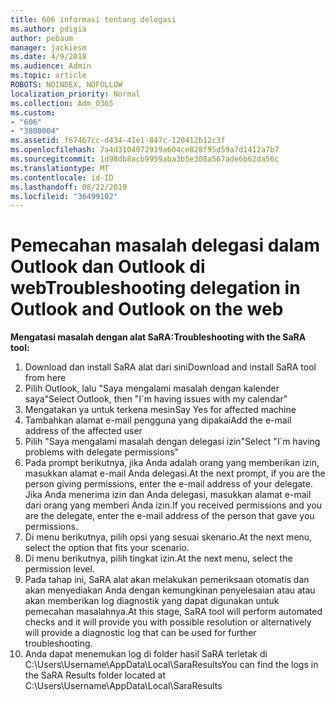 ```yaml
---
title: 606 informasi tentang delegasi
ms.author: pdigia
author: pebaum
manager: jackiesm
ms.date: 4/9/2018
ms.audience: Admin
ms.topic: article
ROBOTS: NOINDEX, NOFOLLOW
localization_priority: Normal
ms.collection: Adm_O365
ms.custom:
- "606"
- "3800004"
ms.assetid: f67467cc-d434-41e1-847c-120412b12c3f
ms.openlocfilehash: 7a4d3104072919a604ce828f95d59a7d1412a7b7
ms.sourcegitcommit: 1d98db8acb9959aba3b5e308a567ade6b62da56c
ms.translationtype: MT
ms.contentlocale: id-ID
ms.lasthandoff: 08/22/2019
ms.locfileid: "36499102"
---
```

# <a name="troubleshooting-delegation-in-outlook-and-outlook-on-the-web"></a><span data-ttu-id="a8def-102">Pemecahan masalah delegasi dalam Outlook dan Outlook di web</span><span class="sxs-lookup"><span data-stu-id="a8def-102">Troubleshooting delegation in Outlook and Outlook on the web</span></span>

<span data-ttu-id="a8def-103">**Mengatasi masalah dengan alat SaRA:**</span><span class="sxs-lookup"><span data-stu-id="a8def-103">**Troubleshooting with the SaRA tool:**</span></span>

1. <span data-ttu-id="a8def-104">Download dan install SaRA alat dari sini</span><span class="sxs-lookup"><span data-stu-id="a8def-104">Download and install SaRA tool from here</span></span>
1. <span data-ttu-id="a8def-105">Pilih Outlook, lalu "Saya mengalami masalah dengan kalender saya"</span><span class="sxs-lookup"><span data-stu-id="a8def-105">Select Outlook, then "I\`m having issues with my calendar"</span></span>
1. <span data-ttu-id="a8def-106">Mengatakan ya untuk terkena mesin</span><span class="sxs-lookup"><span data-stu-id="a8def-106">Say Yes for affected machine</span></span>
1. <span data-ttu-id="a8def-107">Tambahkan alamat e-mail pengguna yang dipakai</span><span class="sxs-lookup"><span data-stu-id="a8def-107">Add the e-mail address of the affected user</span></span>
1. <span data-ttu-id="a8def-108">Pilih "Saya mengalami masalah dengan delegasi izin"</span><span class="sxs-lookup"><span data-stu-id="a8def-108">Select "I\`m having problems with delegate permissions"</span></span>
1. <span data-ttu-id="a8def-109">Pada prompt berikutnya, jika Anda adalah orang yang memberikan izin, masukkan alamat e-mail Anda delegasi.</span><span class="sxs-lookup"><span data-stu-id="a8def-109">At the next prompt, if you are the person giving permissions, enter the e-mail address of your delegate.</span></span> <span data-ttu-id="a8def-110">Jika Anda menerima izin dan Anda delegasi, masukkan alamat e-mail dari orang yang memberi Anda izin.</span><span class="sxs-lookup"><span data-stu-id="a8def-110">If you received permissions and you are the delegate, enter the e-mail address of the person that gave you permissions.</span></span>
1. <span data-ttu-id="a8def-111">Di menu berikutnya, pilih opsi yang sesuai skenario.</span><span class="sxs-lookup"><span data-stu-id="a8def-111">At the next menu, select the option that fits your scenario.</span></span>
1. <span data-ttu-id="a8def-112">Di menu berikutnya, pilih tingkat izin.</span><span class="sxs-lookup"><span data-stu-id="a8def-112">At the next menu, select the permission level.</span></span>
1. <span data-ttu-id="a8def-113">Pada tahap ini, SaRA alat akan melakukan pemeriksaan otomatis dan akan menyediakan Anda dengan kemungkinan penyelesaian atau atau akan memberikan log diagnostik yang dapat digunakan untuk pemecahan masalahnya.</span><span class="sxs-lookup"><span data-stu-id="a8def-113">At this stage, SaRA tool will perform automated checks and it will provide you with possible resolution or alternatively will provide a diagnostic log that can be used for further troubleshooting.</span></span>
1. <span data-ttu-id="a8def-114">Anda dapat menemukan log di folder hasil SaRA terletak di C:\Users\Username\AppData\Local\SaraResults</span><span class="sxs-lookup"><span data-stu-id="a8def-114">You can find the logs in the SaRA Results folder located at C:\Users\Username\AppData\Local\SaraResults</span></span>
